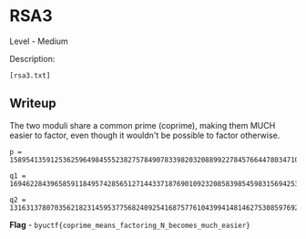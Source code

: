# RSA3
Level - Medium

Description:
```
[rsa3.txt]
```

## Writeup
The two moduli share a common prime (coprime), making them MUCH easier to factor, even though it wouldn't be possible to factor otherwise. 

```
p = 158954135912536259649845552382757849078339820320889922784576644780347102092039759071735700930458068125729993437629627127489937677182234654634528546796102749001441786797851584837364751075271572884183286900728332748215222105328915933271749659017999737220238175387228902907641858812820949035828633637080555842217

q1 = 169462284396585911849574285651271443371876901092320858398545983156942539436929846404404679656482378298122786540995721429096585253848180086811629361617206413459150016149567031889102951830833040736468496796020866541776202762448423458853776925394946588441545505005536816213547053664824743158608813965992840726449

q2 = 131631378070356218231459537756824092541687577610439941481462753085976928305991557123184951595211954472916945495015152394195260758465187025406441630600727492175038963250429562471245878140052114386883362948856657933290777672616718840392881936595204349324504473018636730052822885912474225008513449087522233967849
```

**Flag** - `byuctf{coprime_means_factoring_N_becomes_much_easier}`